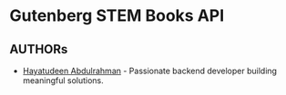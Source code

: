 # Gutenberg STEM Books API

## AUTHORs
- [Hayatudeen Abdulrahman](https://github.com/HayatsCodes) - Passionate backend developer building meaningful solutions.

